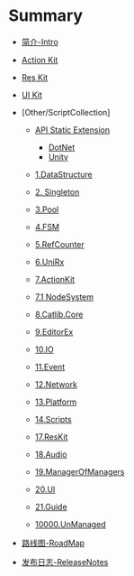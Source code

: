 # Summary

* [简介-Intro](README.md)
* [Action Kit ](/Assets/QFramework/Framework/1.ActionKit/Document.md)
* [Res Kit](/Assets/QFramework/Framework/2.ResKit/Document.md)
* [UI Kit](/Assets/QFramework/Framework/3.UI/Document.md)
* [Other/ScriptCollection]
  * [API Static Extension](/Assets/QFramework/Framework/0.Libs/0.Extension/Document.md)
    - [DotNet](/Assets/QFramework/Framework/0.Libs/0.Extension/DocDotNet.md)
    - [Unity](/Assets/QFramework/Framework/0.Libs/0.Extension/DocUnity.md)



  * [1.DataStructure](/Assets/QFramework/1.DataStructure/Document.md)
  * [2. Singleton](/Assets/QFramework/2.Singleton/Document.md)
  * [3.Pool](/Assets/QFramework/3.Pool/Document.md)
  * [4.FSM](/Assets/QFramework/4.FSM/Document.md)
  * [5.RefCounter](/Assets/QFramework/5.RefCounter/Document.md)
  * [6.UniRx](/Assets/QFramework/6.UniRx/Document.md)
  * [7.ActionKit](/Assets/QFramework/7.ActionKit/Document.md)
  * [7.1 NodeSystem](/Assets/QFramework/7.ActionKit/NodeSystem/Document.md)
  * [8.Catlib.Core](/Assets/QFramework/8.Catlib.Core/Document.md)
  * [9.EditorEx](/Assets/QFramework/9.EditorEx/Document.md)
  * [10.IO](/Assets/QFramework/10.IO/Document.md)
  * [11.Event](/Assets/QFramework/11.Event/Document.md)
  * [12.Network](/Assets/QFramework/12.Network/Document.md)
  * [13.Platform](/Assets/QFramework/13.Platform/Document.md)
  * [14.Scripts](/Assets/QFramework/14.Scripts/Document.md)
  * [17.ResKit]()
  * [18.Audio](/Assets/QFramework/18.Audio/Document.md)
  * [19.ManagerOfManagers](/Assets/QFramework/19.ManagerOfManagers/Document.md)
  * [20.UI]()
  * [21.Guide](/Assets/QFramework/21.Guide/Document.md)
  * [10000.UnManaged](/Assets/QFramework/10000.UnManaged/Document.md)

* [路线图-RoadMap](RoadMap.md)
* [发布日志-ReleaseNotes](https://github.com/liangxiegame/QFramework/releases)
